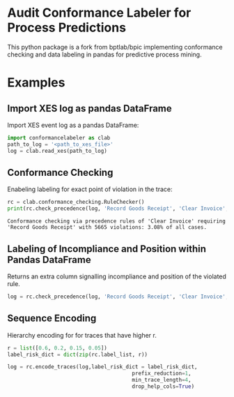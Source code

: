 # Audit Conformance Labeler for Process Predictions
This python package is a fork from bptlab/bpic implementing conformance checking and data labeling in pandas for predictive process mining.


# Examples

## Import XES log as pandas DataFrame
Import XES event log as a pandas DataFrame:
```python
import conformancelabeler as clab
path_to_log = '<path_to_xes_file>'
log = clab.read_xes(path_to_log)
```

## Conformance Checking
Enabeling labeling for exact point of violation in the trace:

```python
rc = clab.conformance_checking.RuleChecker() 
print(rc.check_precedence(log, 'Record Goods Receipt', 'Clear Invoice', label=False))

```
``
Conformance checking via precedence rules of 'Clear Invoice' requiring 'Record Goods Receipt' with 5665 violations: 3.08% of all cases.
``

## Labeling of Incompliance and Position within Pandas DataFrame
Returns an extra column signalling incompliance and position of the violated rule.

```python
log = rc.check_precedence(log, 'Record Goods Receipt', 'Clear Invoice', label=True)
```

## Sequence Encoding
Hierarchy encoding for for traces that have higher r.
```python
r = list([0.6, 0.2, 0.15, 0.05])
label_risk_dict = dict(zip(rc.label_list, r))

log = rc.encode_traces(log,label_risk_dict = label_risk_dict, 
                                        prefix_reduction=1,
                                        min_trace_length=4, 
                                        drop_help_cols=True)

```
